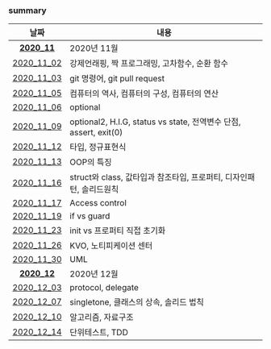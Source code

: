 ### summary

|날짜|내용|
|:------:|---|
|__[2020_11](https://github.com/lina0322/yagom_iOS_camp/blob/main/TIL/2020_11)__|2020년 11월|
|[2020_11_02](https://github.com/lina0322/yagom_iOS_camp/blob/main/TIL/2020_11/2020_11_02.md)|강제언래핑, 짝 프로그래밍, 고차함수, 순환 함수|
|[2020_11_03](https://github.com/lina0322/yagom_iOS_camp/blob/main/TIL/2020_11/2020_11_03.md)|git 명령어, git pull request|
|[2020_11_05](https://github.com/lina0322/yagom_iOS_camp/blob/main/TIL/2020_11/2020_11_05.md)|컴퓨터의 역사, 컴퓨터의 구성, 컴퓨터의 연산|
|[2020_11_06](https://github.com/lina0322/yagom_iOS_camp/blob/main/TIL/2020_11/2020_11_06.md)|optional|
|[2020_11_09](https://github.com/lina0322/yagom_iOS_camp/blob/main/TIL/2020_11/2020_11_09.md)|optional2, H.I.G, status vs state, 전역변수 단점, assert, exit(0)|
|[2020_11_12](https://github.com/lina0322/yagom_iOS_camp/blob/main/TIL/2020_11/2020_11_12.md)|타입, 정규표현식|
|[2020_11_13](https://github.com/lina0322/yagom_iOS_camp/blob/main/TIL/2020_11/2020_11_13.md)|OOP의 특징|
|[2020_11_16](https://github.com/lina0322/yagom_iOS_camp/blob/main/TIL/2020_11/2020_11_16.md)|struct와 class, 값타입과 참조타입, 프로퍼티, 디자인패턴, 솔리드원칙|
|[2020_11_17](https://github.com/lina0322/yagom_iOS_camp/blob/main/TIL/2020_11/2020_11_17.md)|Access control|
|[2020_11_19](https://github.com/lina0322/yagom_iOS_camp/blob/main/TIL/2020_11/2020_11_19.md)|if vs guard|
|[2020_11_23](https://github.com/lina0322/yagom_iOS_camp/blob/main/TIL/2020_11/2020_11_23.md)|init vs 프로퍼티 직접 초기화|
|[2020_11_26](https://github.com/lina0322/yagom_iOS_camp/blob/main/TIL/2020_11/2020_11_26.md)|KVO, 노티피케이션 센터|
|[2020_11_30](https://github.com/lina0322/yagom_iOS_camp/blob/main/TIL/2020_11/2020_11_30.md)|UML|
|__[2020_12](https://github.com/lina0322/yagom_iOS_camp/blob/main/TIL/2020_12)__|2020년 12월|
|[2020_12_03](https://github.com/lina0322/yagom_iOS_camp/blob/main/TIL/2020_12/2020_12_03.md)|protocol, delegate|
|[2020_12_07](https://github.com/lina0322/yagom_iOS_camp/blob/main/TIL/2020_12/2020_12_07.md)|singletone, 클래스의 상속, 솔리드 법칙|
|[2020_12_10](https://github.com/lina0322/yagom_iOS_camp/blob/main/TIL/2020_12/2020_12_10.md)|알고리즘, 자료구조|
|[2020_12_14](https://github.com/lina0322/yagom_iOS_camp/blob/main/TIL/2020_12/2020_12_14.md)|단위테스트, TDD|
